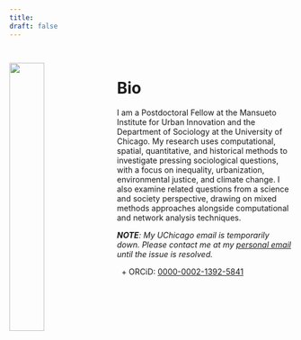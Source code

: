 ```yaml
---
title: 
draft: false
---
```


<img src="/images/portrait.jpg" style="float: left; width: 35%; margin-right: 3%; margin-bottom: 0.5em;margin-top: 2em">
</a>

</br>

# Bio

I am a Postdoctoral Fellow at the Mansueto Institute for Urban Innovation and the Department of Sociology at the University of Chicago. My research uses computational, spatial, quantitative, and historical methods to investigate pressing sociological questions, with a focus on inequality, urbanization, environmental justice, and climate change. I also examine related questions from a science and society perspective, drawing on mixed methods approaches alongside computational and network analysis techniques.

***NOTE**: My UChicago email is temporarily down. Please contact me at my [personal email](mailto:tollefson.jon@gmail.com) until the issue is resolved.*

&nbsp; \+ ORCiD: <a target="_blank" href="https://orcid.org/0000-0002-1392-5841">0000-0002-1392-5841</a>

